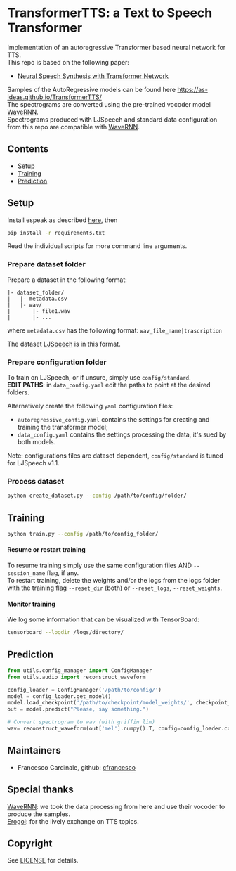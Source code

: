 # TransformerTTS: a Text to Speech Transformer
Implementation of an autoregressive Transformer based neural network for TTS.<br>
This repo is based on the following paper:
- [Neural Speech Synthesis with Transformer Network](https://arxiv.org/abs/1809.08895)

Samples of the AutoRegressive models can be found here
https://as-ideas.github.io/TransformerTTS/ <br>
The spectrograms are converted using the pre-trained vocoder model [WaveRNN](https://github.com/fatchord/WaveRNN).<br>
Spectrograms produced with LJSpeech and standard data configuration from this repo are compatible with [WaveRNN](https://github.com/fatchord/WaveRNN).

## Contents
- [Setup](#setup)
- [Training](#training)
- [Prediction](#prediction)

## Setup
Install espeak as described [here](https://github.com/bootphon/phonemizer), then
```bash
pip install -r requirements.txt
```

Read the individual scripts for more command line arguments.
### Prepare dataset folder
Prepare a dataset in the following format:
```
|- dataset_folder/
|   |- metadata.csv
|   |- wav/
|       |- file1.wav
|       |- ...
```
where `metadata.csv` has the following format: 
``` wav_file_name|trascription ```

The dataset [LJSpeech](https://keithito.com/LJ-Speech-Dataset/) is in this format.

### Prepare configuration folder
To train on LJSpeech, or if unsure, simply use ```config/standard```.<br>
**EDIT PATHS**: in `data_config.yaml` edit the paths to point at the desired folders.<br>

Alternatively create the following ```yaml``` configuration files:
 - `autoregressive_config.yaml` contains the settings for creating and training the transformer model;
 - `data_config.yaml` contains the settings processing the data, it's sued by both models.

Note: configurations files are dataset dependent, ```config/standard``` is tuned for LJSpeech v1.1.
### Process dataset
```bash
python create_dataset.py --config /path/to/config/folder/ 
```
## Training
```bash
python train.py --config /path/to/config_folder/
```

#### Resume or restart training
To resume training simply use the same configuration files AND `--session_name` flag, if any. <br>
To restart training, delete the weights and/or the logs from the logs folder with the training flag `--reset_dir` (both) or `--reset_logs`, `--reset_weights`. 
#### Monitor training
We log some information that can be visualized with TensorBoard:
```bash
tensorboard --logdir /logs/directory/
```

## Prediction
```python
from utils.config_manager import ConfigManager
from utils.audio import reconstruct_waveform

config_loader = ConfigManager('/path/to/config/')
model = config_loader.get_model()
model.load_checkpoint('/path/to/checkpoint/model_weights/', checkpoint_path=None) # optional: specify checkpoint file
out = model.predict("Please, say something.")

# Convert spectrogram to wav (with griffin lim)
wav= reconstruct_waveform(out['mel'].numpy().T, config=config_loader.config)
```

## Maintainers
* Francesco Cardinale, github: [cfrancesco](https://github.com/cfrancesco)

## Special thanks
[WaveRNN](https://github.com/fatchord/WaveRNN): we took the data processing from here and use their vocoder to produce the samples. <br>
[Erogol](https://github.com/erogol): for the lively exchange on TTS topics. <br>

## Copyright
See [LICENSE](LICENSE) for details.

